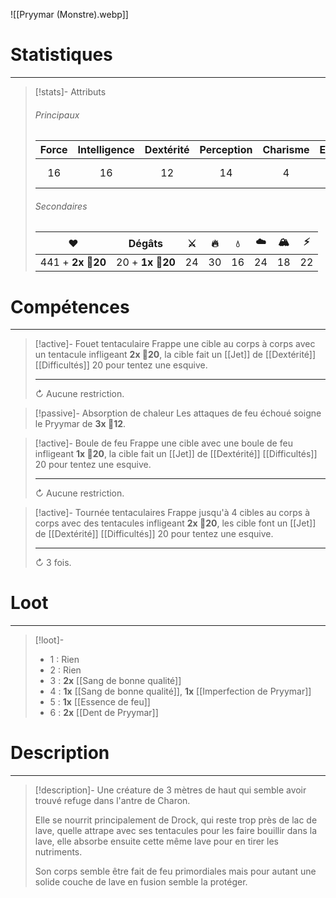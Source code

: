 ![[Pryymar (Monstre).webp]]
# Statistiques
---
>[!stats]- Attributs
>
>###### Principaux
>
>| Force | Intelligence | Dextérité | Perception | Charisme | Endurance | Initiative |
>| :-----: | :-----------: | :---------: | :-----------: | :---------: | :----------: | :---------: |
>|     16    |        16       |        12     |         14         |        4       |        10        |       42, 33, 25, 6      |
>
>###### Secondaires
>
>|          ❤️         |      Dégâts      | ⚔️ | 🔥  | 💧  | ☁️  | 🏔️ |  ⚡  |
>| :-------------: | :-------------: | :-: | :-: | :-: | :-: | :-: | :-: |
>| 441 + **2x 🎲20** | 20 + **1x 🎲20** | 24  | 30 | 16  | 24 | 18  | 22 |

# Compétences
---
>[!active]- Fouet tentaculaire
>Frappe une cible au corps à corps avec un tentacule infligeant  **2x 🎲20**, la cible fait un [[Jet]] de [[Dextérité]] [[Difficultés]] 20 pour tentez une esquive.
>
>---
>↻ Aucune restriction.

>[!passive]- Absorption de chaleur
>Les attaques de feu échoué soigne le Pryymar de **3x 🎲12**.

>[!active]- Boule de feu
>Frappe une cible avec une boule de feu infligeant  **1x 🎲20**, la cible fait un [[Jet]] de [[Dextérité]] [[Difficultés]] 20 pour tentez une esquive.
>
>---
>↻ Aucune restriction.

>[!active]- Tournée tentaculaires
>Frappe jusqu'à 4 cibles au corps à corps avec des tentacules infligeant  **2x 🎲20**, les cible font un [[Jet]] de [[Dextérité]] [[Difficultés]] 20 pour tentez une esquive.
>
>---
>↻ 3 fois.

# Loot
---
>[!loot]-
>- 1 : Rien
>- 2 : Rien
>- 3 : **2x** [[Sang de bonne qualité]]
>- 4 : **1x** [[Sang de bonne qualité]], **1x** [[Imperfection de Pryymar]]
>- 5 : **1x** [[Essence de feu]]
>- 6 : **2x** [[Dent de Pryymar]]

# Description
---
>[!description]-
>Une créature de 3 mètres de haut qui semble avoir trouvé refuge dans l'antre de Charon.
>
>Elle se nourrit principalement de Drock, qui reste trop près de lac de lave, quelle attrape avec ses tentacules pour les faire bouillir dans la lave, elle absorbe ensuite cette même lave pour en tirer les nutriments.
>
>Son corps semble être fait de feu primordiales mais pour autant une solide couche de lave en fusion semble la protéger.

